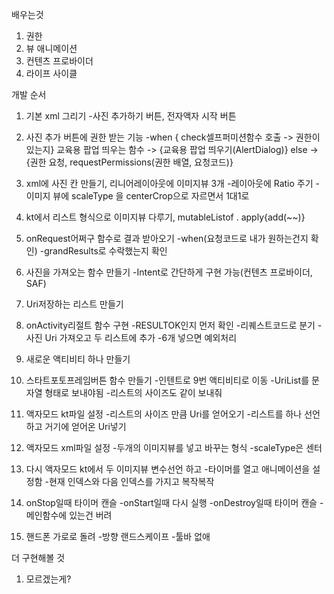 배우는것

1. 권한
2. 뷰 애니메이션
3. 컨텐츠 프로바이더
4. 라이프 사이클

개발 순서

1. 기본 xml 그리기
	-사진 추가하기 버튼, 전자액자 시작 버튼

2. 사진 추가 버튼에 권한 받는 기능
	-when {   check셀프퍼미션함수 호출 -> 권한이 있는지}
		교육용 팝업 띄우는 함수 -> {교육용 팝업 띄우기(AlertDialog)}
		else -> {권한 요청, requestPermissions(권한 배열, 요청코드)}

3. xml에 사진 칸 만들기, 리니어레이아웃에 이미지뷰 3개
	-레이아웃에 Ratio 주기
	-이미지 뷰에 scaleType 을 centerCrop으로 자르면서 1대1로

4. kt에서 리스트 형식으로 이미지뷰 다루기, mutableListof . apply{add(~~)}

5. onRequest어쩌구 함수로 결과 받아오기
	-when(요청코드로 내가 원하는건지 확인)
	-grandResults로 수락했는지 확인

6. 사진을 가져오는 함수 만들기
	-Intent로 간단하게 구현 가능(컨텐츠 프로바이더, SAF)

7. Uri저장하는 리스트 만들기

8. onActivity리절트 함수 구현
	-RESULTOK인지 먼저 확인
	-리퀘스트코드로 분기
	-사진 Uri 가져오고 두 리스트에 추가
	-6개 넣으면 예외처리

9. 새로운 액티비티 하나 만들기

10. 스타트포토프레임버튼 함수 만들기
	-인텐트로 9번 액티비티로 이동
	-UriList를 문자열 형태로 보내야됨
	-리스트의 사이즈도 같이 보내줘

11. 액자모드 kt파일 설정
	-리스트의 사이즈 만큼 Uri를 얻어오기
	-리스트를 하나 선언하고 거기에 얻어온 Uri넣기

12. 액자모드 xml파일 설정
	-두개의 이미지뷰를 넣고 바꾸는 형식
	-scaleType은 센터

13. 다시 액자모드 kt에서 두 이미지뷰 변수선언 하고
	-타이머를 열고 애니메이션을 설정함
	-현재 인덱스와 다음 인덱스를 가지고 복작복작

14. onStop일때 타이머 캔슬
	-onStart일때 다시 실행
	-onDestroy일때 타이머 캔슬
	-메인함수에 있는건 버려

15. 핸드폰 가로로 돌려
	-방향 랜드스케이프
	-툴바 없애

더 구현해볼 것

1. 모르겠는게?
